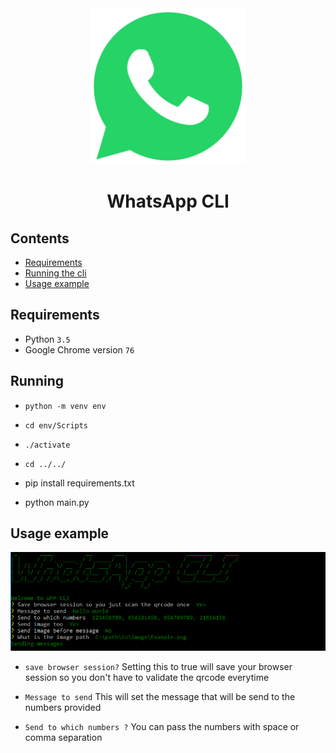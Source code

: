 <div align="center">
  <img width="250" src="wpp-icon.png" alt="WhatsApp icon">
  <br>
  <h1>WhatsApp CLI</h1>
</div>

## Contents

- [Requirements](#requirements)
- [Running the cli](#running)
- [Usage example](#usage-example)

## Requirements

* Python `3.5`
* Google Chrome version `76`

## Running

* `python -m venv env`
* `cd env/Scripts`
* `./activate`
* `cd ../../`

* pip install requirements.txt

* python main.py

## Usage example
<div align="center">
  <img src="wpp-cli-example.png" alt="WhatsApp CLI usage example">
  <br>
</div>

* `save browser session?`
Setting this to true will save your browser session so you don't have to validate the qrcode everytime

* `Message to send`
This will set the message that will be send to the numbers provided

* `Send to which numbers ?`
You can pass the numbers with space or comma separation